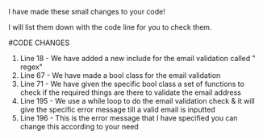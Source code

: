 I have made these small changes to your code!

I will list them down with the code line for you to check them.

#CODE CHANGES
 1. Line 18 - We have added a new include for the email validation called " regex"
 2. Line 67 - We have made a bool class for the email validation
 3. Line 71 - We have given the specific bool class a set of functions to check if the required things are there to validate the email address
 4. Line 195 - We use a while loop to do the email validation check & it will give the specific error message till a valid email is inputted
 5. Line 196 - This is the error message that I have specified you can change this according to your need
